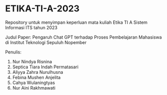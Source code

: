 # ETIKA-TI-A-2023
Repository untuk menyimpan keperluan mata kuliah Etika TI A Sistem Informasi ITS tahun 2023

Judul Paper: Pengaruh Chat GPT terhadap Proses Pembelajaran Mahasiswa di Institut Teknologi Sepuluh Nopember

Penulis: 
1. Nur Nindya Risnina
2. Septica Tiara Indah Permatasari
3. Aliyya Zahra Nurulhusna
4. Febina Mushen Anjelita
5. Cahya Wulaningtyas
6. Nur Aini Rakhmawati
